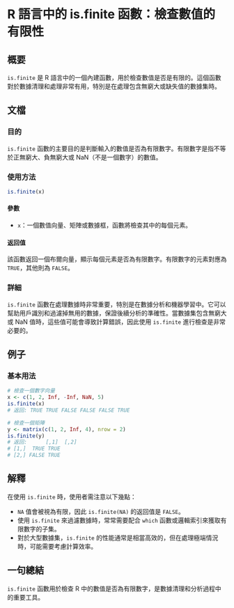 <!--
Meta Description: # R 語言中的 is.finite 函數：檢查數值的有限性 ## 概要 `is.finite` 是 R 語言中的一個內建函數，用於檢查數值是否是有限的。這個函數對於數據清理和處理非常有用，特別是在處理包含無窮大或缺失值的數據集時。 ## 文檔 ### 目的 `is.finite` 函數的主要目的是...
Meta Keywords: finite, true, false, nan, inf
-->

# R 語言中的 is.finite 函數：檢查數值的有限性

## 概要
`is.finite` 是 R 語言中的一個內建函數，用於檢查數值是否是有限的。這個函數對於數據清理和處理非常有用，特別是在處理包含無窮大或缺失值的數據集時。

## 文檔
### 目的
`is.finite` 函數的主要目的是判斷輸入的數值是否為有限數字。有限數字是指不等於正無窮大、負無窮大或 NaN（不是一個數字）的數值。

### 使用方法
```R
is.finite(x)
```

#### 參數
- `x`：一個數值向量、矩陣或數據框，函數將檢查其中的每個元素。

#### 返回值
該函數返回一個布爾向量，顯示每個元素是否為有限數字。有限數字的元素對應為 `TRUE`，其他則為 `FALSE`。

### 詳細
`is.finite` 函數在處理數據時非常重要，特別是在數據分析和機器學習中。它可以幫助用戶識別和過濾掉無用的數據，保證後續分析的準確性。當數據集包含無窮大或 NaN 值時，這些值可能會導致計算錯誤，因此使用 `is.finite` 進行檢查是非常必要的。

## 例子
### 基本用法
```R
# 檢查一個數字向量
x <- c(1, 2, Inf, -Inf, NaN, 5)
is.finite(x)
# 返回: TRUE TRUE FALSE FALSE FALSE TRUE

# 檢查一個矩陣
y <- matrix(c(1, 2, Inf, 4), nrow = 2)
is.finite(y)
# 返回:      [,1]  [,2]
# [1,]  TRUE TRUE
# [2,] FALSE TRUE
```

## 解釋
在使用 `is.finite` 時，使用者需注意以下幾點：
- `NA` 值會被視為有限，因此 `is.finite(NA)` 的返回值是 `FALSE`。
- 使用 `is.finite` 來過濾數據時，常常需要配合 `which` 函數或邏輯索引來獲取有限數字的子集。
- 對於大型數據集，`is.finite` 的性能通常是相當高效的，但在處理極端情況時，可能需要考慮計算效率。

## 一句總結
`is.finite` 函數用於檢查 R 中的數值是否為有限數字，是數據清理和分析過程中的重要工具。